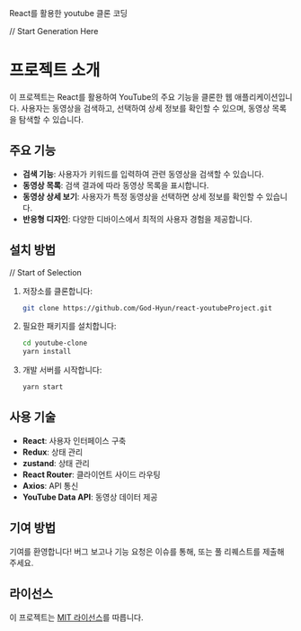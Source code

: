 React를 활용한 youtube 클론 코딩

 // Start Generation Here
# 프로젝트 소개

이 프로젝트는 React를 활용하여 YouTube의 주요 기능을 클론한 웹 애플리케이션입니다.
사용자는 동영상을 검색하고, 선택하여 상세 정보를 확인할 수 있으며, 동영상 목록을 탐색할 수 있습니다.

## 주요 기능

- **검색 기능**: 사용자가 키워드를 입력하여 관련 동영상을 검색할 수 있습니다.
- **동영상 목록**: 검색 결과에 따라 동영상 목록을 표시합니다.
- **동영상 상세 보기**: 사용자가 특정 동영상을 선택하면 상세 정보를 확인할 수 있습니다.
- **반응형 디자인**: 다양한 디바이스에서 최적의 사용자 경험을 제공합니다.

## 설치 방법

 // Start of Selection
1. 저장소를 클론합니다:

   ```bash
   git clone https://github.com/God-Hyun/react-youtubeProject.git
   ```

2. 필요한 패키지를 설치합니다:

   ```bash
   cd youtube-clone
   yarn install
   ```

3. 개발 서버를 시작합니다:

   ```bash
   yarn start
   ```

## 사용 기술

- **React**: 사용자 인터페이스 구축
- **Redux**: 상태 관리
- **zustand**: 상태 관리
- **React Router**: 클라이언트 사이드 라우팅
- **Axios**: API 통신
- **YouTube Data API**: 동영상 데이터 제공

## 기여 방법

기여를 환영합니다! 버그 보고나 기능 요청은 이슈를 통해, 또는 풀 리퀘스트를 제출해 주세요.

## 라이선스

이 프로젝트는 [MIT 라이선스](LICENSE)를 따릅니다.